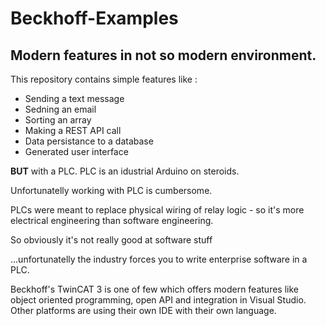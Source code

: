 # Beckhoff-Examples
## Modern features in not so modern environment.

This repository contains simple features like : 

- Sending a text message 
- Sedning an email
- Sorting an array
- Making a REST API call
- Data persistance to a database
- Generated user interface

**BUT** with a PLC. PLC is an idustrial Arduino on steroids.

Unfortunatelly working with PLC is cumbersome. 

PLCs were meant to replace physical wiring of relay logic - so it's more electrical engineering than software engineering.

So obviously it's not really good at software stuff

...unfortunatelly the industry forces you to write enterprise software in a PLC.

Beckhoff's TwinCAT 3 is one of few which offers modern features like object oriented programming, open API and integration in Visual Studio. 
Other platforms are using their own IDE with their own language.

